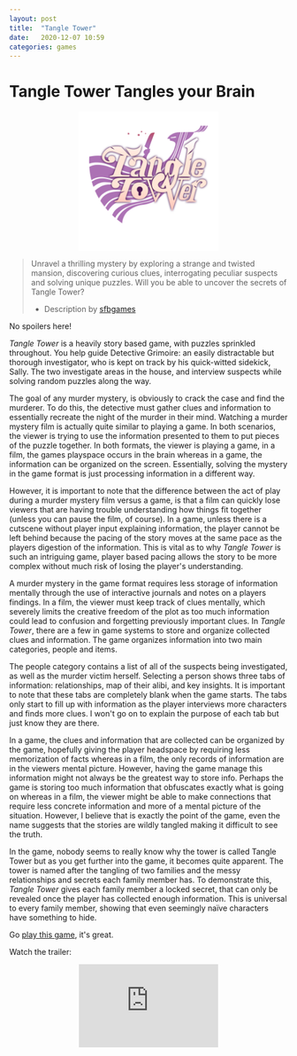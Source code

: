 ```yaml
---
layout: post
title:  "Tangle Tower"
date:   2020-12-07 10:59
categories: games
---
```


# Tangle Tower Tangles your Brain

<img src="/assets/imgs/Tangle Tower Logo 1.png" alt="tangle tower logo" style="display: block; margin-left: auto; margin-right: auto; width: 50%"/>

> Unravel a thrilling mystery by exploring a strange and twisted mansion, discovering curious clues, interrogating peculiar suspects and solving unique puzzles. Will you be able to uncover the secrets of Tangle Tower?
>
> - Description by [sfbgames](https://sfbgames.com)

No spoilers here!

*Tangle Tower* is a heavily story based game, with puzzles sprinkled throughout. You help guide Detective Grimoire: an easily distractable but thorough investigator, who is kept on track by his quick-witted sidekick, Sally. The two investigate areas in the house, and interview suspects while solving random puzzles along the way. 

<div/>

The goal of any murder mystery, is obviously to crack the case and find the murderer. To do this, the detective must gather clues and information to essentially recreate the night of the murder in their mind. Watching a murder mystery film is actually quite similar to playing a game. In both scenarios, the viewer is trying to use the information presented to them to put pieces of the puzzle together. In both formats, the viewer is playing a game, in a film, the games playspace occurs in the brain whereas in a game, the information can be organized on the screen. Essentially, solving the mystery in the game format is just processing information in a different way.

However, it is important to note that the difference between the act of play during a murder mystery film versus a game, is that a film can quickly lose viewers that are having trouble understanding how things fit together (unless you can pause the film, of course). In a game, unless there is a cutscene without player input explaining information, the player cannot be left behind because the pacing of the story moves at the same pace as the players digestion of the information. This is vital as to why *Tangle Tower* is such an intriguing game, player based pacing allows the story to be more complex without much risk of losing the player's understanding.

A murder mystery in the game format requires less storage of information mentally through the use of  interactive journals and notes on a players findings. In a film, the viewer must keep track of clues mentally, which severely limits the creative freedom of the plot as too much information could lead to confusion and forgetting previously important clues. In *Tangle Tower*, there are a few in game systems to store and organize collected clues and information. The game organizes information into two main categories, people and items.

The people category contains a list of all of the suspects being investigated, as well as the murder victim herself. Selecting a person shows three tabs of information: relationships, map of their alibi, and key insights. It is important to note that these tabs are completely blank when the game starts. The tabs only start to fill up with information as the player interviews more characters and finds more clues. I won't go on to explain the purpose of each tab but just know they are there.

In a game, the clues and information that are collected can be organized by the game, hopefully giving the player headspace by requiring less memorization of facts whereas in a film, the only records of information are in the viewers mental picture. However, having the game manage this information might not always be the greatest way to store info. Perhaps the game is storing too much information that obfuscates exactly what is going on whereas in a film, the viewer might be able to make connections that require less concrete information and more of a mental picture of the situation. However, I believe that is exactly the point of the game, even the name suggests that the stories are wildly tangled making it difficult to see the truth. 

In the game, nobody seems to really know why the tower is called Tangle Tower but as you get further into the game, it becomes quite apparent. The tower is named after the tangling of two families and the messy relationships and secrets each family member has. To demonstrate this, *Tangle Tower* gives each family member a locked secret, that can only be revealed once the player has collected enough information. This is universal to every family member, showing that even seemingly naïve characters have something to hide.

Go [play this game](https://store.steampowered.com/app/359510/Tangle_Tower/), it's great.

Watch the trailer:

<iframe class = "center" width="auto" height="auto" src="https://www.youtube.com/embed/3JEliSJ859I" frameborder="0" allow="accelerometer; autoplay; clipboard-write; encrypted-media; gyroscope; picture-in-picture" allowfullscreen style="display: block; margin-left: auto; margin-right: auto; width: 50%"> </iframe>



